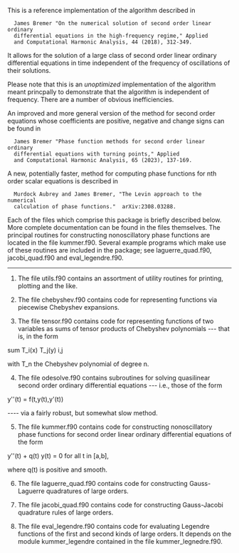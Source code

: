 This is a reference implementation of the algorithm described in 

      James Bremer "On the numerical solution of second order linear ordinary
      differential equations in the high-frequency regime," Applied
      and Computational Harmonic Analysis, 44 (2018), 312-349.

It allows for the solution of a large class of second order linear ordinary
differential equations in time independent of the frequency of oscillations
of their solutions.

Please note that this is an *unoptimized* implementation of the algorithm
meant princpally to demonstrate that the algorithm is independent of frequency.
There are a number of obvious inefficiencies.

An improved and more general version of the method for second order
equations whose coefficients are positive, negative and change signs
can be found in 

      James Bremer "Phase function methods for second order linear ordinary
      differential equations with turning points," Applied
      and Computational Harmonic Analysis, 65 (2023), 137-169.

A new, potentially faster, method for computing phase functions for nth
order scalar equations is described in 

      Murdock Aubrey and James Bremer, "The Levin approach to the numerical 
      calculation of phase functions."  arXiv:2308.03288.

Each of the files which comprise this package is briefly described below.  
More complete documentation can be found in the files themselves.    The principal routines 
for constructing nonoscillatory phase functions are located in the file kummer.f90.
Several example programs which make use of these routines are included in the package;
see laguerre_quad.f90, jacobi_quad.f90 and eval_legendre.f90.

------------------------------------------------------------------------------------------

1.  The file utils.f90 contains an assortment of utility routines for printing,
plotting and the like.

2.  The file chebyshev.f90 contains code for representing functions via piecewise
Chebyshev expansions.  

3.  The file tensor.f90 contains code for representing functions of two variables
as sums of tensor products of Chebyshev polynomials --- that is, in the form

   sum T_i(x) T_j(y)
    i,j

with T_n the Chebyshev polynomial of degree n.

4.  The file odesolve.f90 contains subroutines for solving quasilinear second order
ordinary differential equations --- i.e., those of the form

   y''(t) = f(t,y(t),y'(t))

---- via a fairly robust, but somewhat slow method.

5.  The file kummer.f90 contains code for constructing nonoscillatory phase
functions for second order linear ordinary differential equations of the form

   y''(t) + q(t) y(t) = 0     for all t in [a,b],

where q(t) is positive and smooth.

6.  The file laguerre_quad.f90 contains code for constructing Gauss-Laguerre
quadratures of large orders.

7.  The file jacobi_quad.f90 contains code for constructing Gauss-Jacobi quadrature
rules of large orders.

8.  The file eval_legendre.f90 contains code for evaluating Legendre functions
of the first and second kinds of large orders.  It depends on the module
kummer_legendre contained in the file kummer_legnedre.f90.
